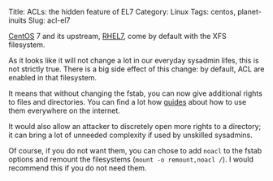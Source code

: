 Title: ACLs: the hidden feature of EL7
Category: Linux
Tags: centos, planet-inuits
Slug: acl-el7

[CentOS][cos] 7 and its upstream, [RHEL7][el7], come by default with the XFS filesystem.

As it looks like it will not change a lot in our everyday sysadmin lifes, this is
not strictly true. There is a big side effect of this change: by default, ACL are enabled
in that filesystem.

It means that without changing the fstab, you can now give additional rights to
files and directories. You can find a lot how [guides](http://linux-training.be/storage/ch03.html) about how
to use them everywhere on the internet.

It would also allow an attacker to discretely open more rights to a directory; it
can bring a lot of unneeded complexity if used by unskilled sysadmins.

Of course, if you do not want them, you can chose to add `noacl` to the fstab options and
remount the filesystems (`mount -o remount,noacl /`). I would recommend this if you
do not need them.

[cos]: http://centos.org
[el7]: https://access.redhat.com/documentation/en-US/Red_Hat_Enterprise_Linux/7/
